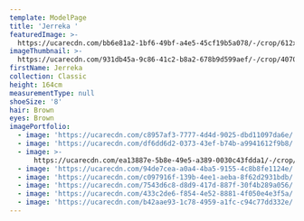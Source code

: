```yaml
---
template: ModelPage
title: 'Jerreka '
featuredImage: >-
  https://ucarecdn.com/bb6e81a2-1bf6-49bf-a4e5-45cf19b5a078/-/crop/612x330/0,9/-/preview/
imageThumbnail: >-
  https://ucarecdn.com/931db45a-9c86-41c2-b8a2-678b9d599aef/-/crop/4070x5585/216,13/-/preview/
firstName: Jerreka
collection: Classic
height: 164cm
measurementType: null
shoeSize: '8'
hair: Brown
eyes: Brown
imagePortfolio:
  - image: 'https://ucarecdn.com/c8957af3-7777-4d4d-9025-dbd11097da6e/'
  - image: 'https://ucarecdn.com/df6dd6d2-0373-43ef-b74b-a9941612f9b8/'
  - image: >-
      https://ucarecdn.com/ea13887e-5b8e-49e5-a389-0030c43fdda1/-/crop/558x841/329,696/-/preview/
  - image: 'https://ucarecdn.com/94de7cea-a0a4-4ba5-9155-4c8b8fe1124e/'
  - image: 'https://ucarecdn.com/c097916f-139b-4ee1-aeba-8f62d2931bdb/'
  - image: 'https://ucarecdn.com/7543d6c8-d8d9-417d-887f-30f4b289a056/'
  - image: 'https://ucarecdn.com/433c2de6-f854-4e52-8881-4f050e4e3f5a/'
  - image: 'https://ucarecdn.com/b42aae93-1c78-4959-a1fc-c94c77dd332e/'
---
```


